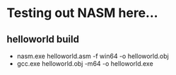 # Testing out NASM here...

## helloworld build
- nasm.exe helloworld.asm -f win64 -o helloworld.obj
- gcc.exe helloworld.obj -m64 -o helloworld.exe